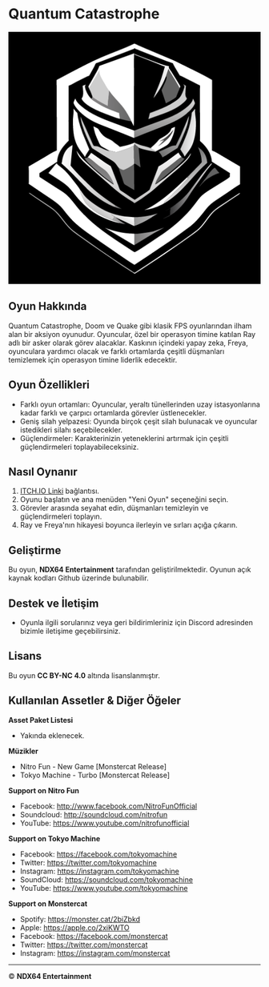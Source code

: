 # Quantum Catastrophe

![Oyun Logo](GameLogo/gamelogo.png)

## Oyun Hakkında

Quantum Catastrophe, Doom ve Quake gibi klasik FPS oyunlarından ilham alan bir aksiyon oyunudur. Oyuncular, özel bir operasyon timine katılan Ray adlı bir asker olarak görev alacaklar. Kaskının içindeki yapay zeka, Freya, oyunculara yardımcı olacak ve farklı ortamlarda çeşitli düşmanları temizlemek için operasyon timine liderlik edecektir.

## Oyun Özellikleri

- Farklı oyun ortamları: Oyuncular, yeraltı tünellerinden uzay istasyonlarına kadar farklı ve çarpıcı ortamlarda görevler üstlenecekler.
- Geniş silah yelpazesi: Oyunda birçok çeşit silah bulunacak ve oyuncular istedikleri silahı seçebilecekler.
- Güçlendirmeler: Karakterinizin yeteneklerini artırmak için çeşitli güçlendirmeleri toplayabileceksiniz.

## Nasıl Oynanır

1. [ITCH.IO Linki]("https://github.com/Nekx86/Project-Quantum-Catastrophe/edit/main/README.md") bağlantısı.
2. Oyunu başlatın ve ana menüden "Yeni Oyun" seçeneğini seçin.
3. Görevler arasında seyahat edin, düşmanları temizleyin ve güçlendirmeleri toplayın.
4. Ray ve Freya'nın hikayesi boyunca ilerleyin ve sırları açığa çıkarın.

## Geliştirme

Bu oyun, **NDX64 Entertainment** tarafından geliştirilmektedir. Oyunun açık kaynak kodları Github üzerinde bulunabilir.

## Destek ve İletişim

- Oyunla ilgili sorularınız veya geri bildirimleriniz için Discord adresinden bizimle iletişime geçebilirsiniz.


## Lisans

Bu oyun **CC BY-NC 4.0** altında lisanslanmıştır.


## Kullanılan Assetler & Diğer Öğeler

**Asset Paket Listesi**
- Yakında eklenecek.

**Müzikler**
- Nitro Fun - New Game [Monstercat Release] 
- Tokyo Machine - Turbo [Monstercat Release] 

**Support on Nitro Fun**

- Facebook: http://www.facebook.com/NitroFunOfficial
- Soundcloud: http://soundcloud.com/nitrofun
- YouTube: https://www.youtube.com/nitrofunofficial

**Support on Tokyo Machine**
 
- Facebook: https://facebook.com/tokyomachine
- Twitter: https://twitter.com/tokyomachine
- Instagram: https://instagram.com/tokyomachine
- SoundCloud: https://soundcloud.com/tokyomachine
- YouTube: https://www.youtube.com/tokyomachine

**Support on Monstercat**

- Spotify: https://monster.cat/2biZbkd
- Apple: https://apple.co/2xiKWTO
- Facebook: https://facebook.com/monstercat
- Twitter: https://twitter.com/monstercat
- Instagram: https://instagram.com/monstercat
 
---
© **NDX64 Entertainment**
